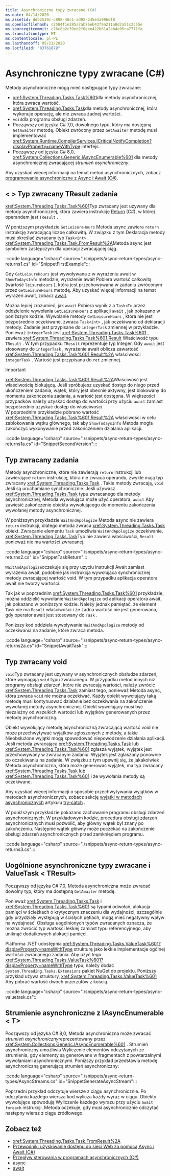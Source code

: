 ```yaml
---
title: Asynchroniczne typy zwracane (C#)
ms.date: 04/14/2020
ms.assetid: ddb2539c-c898-48c1-ad92-245e4a996df8
ms.openlocfilehash: c2584f1e285a7ab76eb43f9a211a8d2a51c2c55e
ms.sourcegitcommit: c76c8b2c39ed2f0eee422b61a2ab4c05ca7771fa
ms.translationtype: MT
ms.contentlocale: pl-PL
ms.lasthandoff: 05/21/2020
ms.locfileid: "83761879"
---
```

# <a name="async-return-types-c"></a>Asynchroniczne typy zwracane (C#)

Metody asynchroniczne mogą mieć następujące typy zwracane:

- <xref:System.Threading.Tasks.Task%601>dla metody asynchronicznej, która zwraca wartość.
- <xref:System.Threading.Tasks.Task>dla metody asynchronicznej, która wykonuje operację, ale nie zwraca żadnej wartości.
- `void`dla programu obsługi zdarzeń.
- Począwszy od języka C# 7,0, dowolnego typu, który ma dostępną `GetAwaiter` metodę. Obiekt zwrócony przez `GetAwaiter` metodę musi implementować <xref:System.Runtime.CompilerServices.ICriticalNotifyCompletion?displayProperty=nameWithType> interfejs.
- Począwszy od języka C# 8,0, <xref:System.Collections.Generic.IAsyncEnumerable%601> dla metody asynchronicznej zwracającej *strumień asynchroniczny*.

Aby uzyskać więcej informacji na temat metod asynchronicznych, zobacz [programowanie asynchroniczne z Async i Await (C#)](./index.md).  
  
## <a name="tasktresult-return-type"></a>\< \> Typ zwracany TResult zadania  
<xref:System.Threading.Tasks.Task%601>Typ zwracany jest używany dla metody asynchronicznej, która zawiera instrukcję [Return](../../../language-reference/keywords/return.md) (C#), w której operandem jest `TResult` .  
  
W poniższym przykładzie `GetLeisureHours` Metoda async zawiera `return` instrukcję zwracającą liczbę całkowitą. W związku z tym Deklaracja metody musi określać zwracany typ `Task<int>` .  <xref:System.Threading.Tasks.Task.FromResult%2A>Metoda async jest symbolem zastępczym dla operacji zwracającej ciąg.
  
:::code language="csharp" source="./snippets/async-return-types/async-returns1.cs" id="SnippetFirstExample":::

Gdy `GetLeisureHours` jest wywoływana z w wyrażeniu await w `ShowTodaysInfo` metodzie, wyrażenie await Pobiera wartość całkowitą (wartość `leisureHours` ), która jest przechowywana w zadaniu zwróconym przez `GetLeisureHours` metodę. Aby uzyskać więcej informacji na temat wyrażeń await, zobacz [await](../../../language-reference/operators/await.md).  
  
Można lepiej zrozumieć, jak `await` Pobiera wynik z a `Task<T>` przez oddzielenie wywołania `GetLeisureHours` z aplikacji `await` , jak pokazano w poniższym kodzie. Wywołanie metody `GetLeisureHours` , która nie jest bezpośrednio oczekiwane, zwraca `Task<int>` , jak oczekiwano od deklaracji metody. Zadanie jest przypisane do `integerTask` zmiennej w przykładzie. Ponieważ `integerTask` jest <xref:System.Threading.Tasks.Task%601> , zawiera <xref:System.Threading.Tasks.Task%601.Result> Właściwość typu `TResult` . W tym przypadku `TResult` reprezentuje typ Integer. Gdy `await` jest stosowany do `integerTask` , wyrażenie await oblicza zawartość <xref:System.Threading.Tasks.Task%601.Result%2A> właściwości `integerTask` . Wartość jest przypisana do `ret` zmiennej.  
  
> [!IMPORTANT]
> <xref:System.Threading.Tasks.Task%601.Result%2A>Właściwość jest właściwością blokującą. Jeśli spróbujesz uzyskać dostęp do niego przed ukończeniem zadania, wątek, który jest obecnie aktywny, jest blokowany do momentu zakończenia zadania, a wartość jest dostępna. W większości przypadków należy uzyskać dostęp do wartości przy użyciu `await` zamiast bezpośrednio uzyskać dostęp do właściwości. <br/> W poprzednim przykładzie pobrano wartość <xref:System.Threading.Tasks.Task%601.Result%2A> właściwości w celu zablokowania wątku głównego, tak aby `ShowTodaysInfo` Metoda mogła zakończyć wykonywanie przed zakończeniem działania aplikacji.  

:::code language="csharp" source="./snippets/async-return-types/async-returns1a.cs" id="SnippetSecondVersion":::

## <a name="task-return-type"></a>Typ zwracany zadania  
Metody asynchroniczne, które nie zawierają `return` instrukcji lub zawierające `return` instrukcję, która nie zwraca operandu, zwykle mają typ zwracany <xref:System.Threading.Tasks.Task> . Takie metody zwracają, `void` Jeśli są uruchamiane synchronicznie. Jeśli używasz <xref:System.Threading.Tasks.Task> typu zwracanego dla metody asynchronicznej, Metoda wywołująca może użyć operatora, `await` Aby zawiesić zakończenie obiektu wywołującego do momentu zakończenia wywołanej metody asynchronicznej.  
  
W poniższym przykładzie `WaitAndApologize` Metoda async nie zawiera `return` instrukcji, dlatego metoda zwraca <xref:System.Threading.Tasks.Task> obiekt. Zwracanie elementu `Task` umożliwia `WaitAndApologize` oczekiwanie. <xref:System.Threading.Tasks.Task>Typ nie zawiera właściwości, `Result` ponieważ nie ma wartości zwracanej.  

:::code language="csharp" source="./snippets/async-return-types/async-returns2.cs" id="SnippetTaskReturn":::

`WaitAndApologize`oczekuje się przy użyciu instrukcji Await zamiast wyrażenia await, podobnie jak instrukcja wywołująca synchronicznej metody zwracającej wartość void. W tym przypadku aplikacja operatora await nie tworzy wartości.  
  
Tak jak w poprzednim <xref:System.Threading.Tasks.Task%601> przykładzie, można oddzielić wywołanie `WaitAndApologize` od aplikacji operatora await, jak pokazano w poniższym kodzie. Należy jednak pamiętać, że element `Task` nie ma `Result` właściwości i że żadna wartość nie jest generowana, gdy operator await jest stosowany do `Task` .  
  
Poniższy kod oddziela wywoływanie `WaitAndApologize` metody od oczekiwania na zadanie, które zwraca metoda.  

:::code language="csharp" source="./snippets/async-return-types/async-returns2a.cs" id="SnippetAwaitTask":::

## <a name="void-return-type"></a>Typ zwracany void

`void`Typ zwracany jest używany w asynchronicznych obsłudze zdarzeń, które wymagają `void` typu zwracanego. W przypadku metod innych niż programy obsługi zdarzeń, które nie zwracają wartości, należy zwrócić <xref:System.Threading.Tasks.Task> zamiast tego, ponieważ Metoda async, która zwraca `void` nie można oczekiwać. Każdy obiekt wywołujący taką metodę musi kontynuować działanie bez oczekiwania na zakończenie wywołanej metody asynchronicznej. Obiekt wywołujący musi być niezależny od wszelkich wartości lub wyjątków generowanych przez metodę asynchroniczną.  
  
Obiekt wywołujący metodę asynchroniczną zwracającą wartość void nie może przechwytywać wyjątków zgłoszonych z metody, a takie Nieobsłużone wyjątki mogą spowodować niepowodzenie działania aplikacji. Jeśli metoda zwracająca <xref:System.Threading.Tasks.Task> lub <xref:System.Threading.Tasks.Task%601> zgłasza wyjątek, wyjątek jest przechowywany w zwracanym zadaniu. Wyjątek jest zgłaszany ponownie po oczekiwaniu na zadanie. W związku z tym upewnij się, że jakakolwiek Metoda asynchroniczna, która może generować wyjątek, ma typ zwracany <xref:System.Threading.Tasks.Task> lub <xref:System.Threading.Tasks.Task%601> i że wywołania metody są oczekiwane.  
  
Aby uzyskać więcej informacji o sposobie przechwytywania wyjątków w metodach asynchronicznych, zobacz sekcję [wyjątki w metodach asynchronicznych](../../../language-reference/keywords/try-catch.md#exceptions-in-async-methods) artykułu [try-catch](../../../language-reference/keywords/try-catch.md) .  
  
W poniższym przykładzie pokazano zachowanie programu obsługi zdarzeń asynchronicznych. W przykładowym kodzie, procedura obsługi zdarzeń asynchronicznych musi pozwolić, aby główny wątek był znany po zakończeniu. Następnie wątek główny może poczekać na zakończenie obsługi zdarzeń asynchronicznych przed zamknięciem programu.

:::code language="csharp" source="./snippets/async-return-types/async-returns3.cs":::

## <a name="generalized-async-return-types-and-valuetasktresult"></a>Uogólnione asynchroniczne typy zwracane i ValueTask \< TResult\>

Począwszy od języka C# 7,0, Metoda asynchroniczna może zwracać dowolny typ, który ma dostępną `GetAwaiter` metodę.

Ponieważ <xref:System.Threading.Tasks.Task> i <xref:System.Threading.Tasks.Task%601> są typami odwołań, alokacja pamięci w ścieżkach o krytycznym znaczeniu dla wydajności, szczególnie gdy przydziały występują w ścisłych pętlach, mogą mieć negatywny wpływ na wydajność. Obsługa uogólnionych typów zwracanych oznacza, że można zwrócić typ wartości lekkiej zamiast typu referencyjnego, aby uniknąć dodatkowych alokacji pamięci.

Platforma .NET udostępnia <xref:System.Threading.Tasks.ValueTask%601?displayProperty=nameWithType> strukturę jako lekkie implementacje ogólnej wartości zwracanego zadania. Aby użyć tego <xref:System.Threading.Tasks.ValueTask%601?displayProperty=nameWithType> typu, należy dodać `System.Threading.Tasks.Extensions` pakiet NuGet do projektu. Poniższy przykład używa struktury, <xref:System.Threading.Tasks.ValueTask%601> Aby pobrać wartość dwóch przerzutów z kością.
  
:::code language="csharp" source="./snippets/async-return-types/async-valuetask.cs":::

## <a name="async-streams-with-iasyncenumerablet"></a>Strumienie asynchroniczne z IAsyncEnumerable \< T\>

Począwszy od języka C# 8,0, Metoda asynchroniczna może zwracać *strumień asynchroniczny*reprezentowany przez <xref:System.Collections.Generic.IAsyncEnumerable%601> . Strumień asynchroniczny umożliwia Wyliczenie elementów odczytanych ze strumienia, gdy elementy są generowane w fragmentach z powtarzalnymi wywołaniami asynchronicznymi. Poniższy przykład przedstawia metodę asynchroniczną generującą strumień asynchroniczny:

:::code language="csharp" source="./snippets/async-return-types/AsyncStreams.cs" id="SnippetGenerateAsyncStream":::

Poprzedni przykład odczytuje wiersze z ciągu asynchronicznie. Po odczytaniu każdego wiersza kod wylicza każdy wyraz w ciągu. Obiekty wywołujące spowodują Wyliczenie każdego wyrazu przy użyciu `await foreach` instrukcji. Metoda oczekuje, gdy musi asynchronicznie odczytać następny wiersz z ciągu źródłowego.

## <a name="see-also"></a>Zobacz też

- <xref:System.Threading.Tasks.Task.FromResult%2A>
- [Przewodnik: uzyskiwanie dostępu do sieci Web za pomocą Async i Await (C#)](./walkthrough-accessing-the-web-by-using-async-and-await.md)
- [Przepływ sterowania w programach asynchronicznych (C#)](./control-flow-in-async-programs.md)
- [async](../../../language-reference/keywords/async.md)
- [await](../../../language-reference/operators/await.md)
